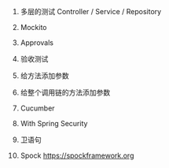 1. 多层的测试 Controller / Service / Repository

2. Mockito

3. Approvals

4. 验收测试

5. 给方法添加参数

6. 给整个调用链的方法添加参数

7. Cucumber

8. With Spring Security

9. 卫语句

10. Spock https://spockframework.org
